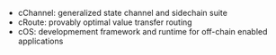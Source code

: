
* cChannel: generalized state channel and sidechain suite
* cRoute: provably optimal value transfer routing
* cOS: developmement framework and runtime for off-chain enabled applications

